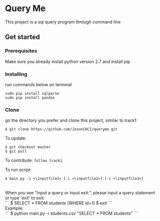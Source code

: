 # Query Me
This project is a sql query program through command line

## Get started
### Prerequisites
Make sure you already install python version 2.7 and install pip
### Installing
run commands below on terminal
```
sudo pip install sqlparse
sudo pip install pandas
```
### Clone
go the directory you prefer and clone this project, similar to track1
```
$ git clone https://github.com/JasonCHCI/queryme.git
```
To update:
```
$ git checkout master
$ git pull
```
To contribute:
`follow track1`

To run script: <br />
```
$ main.py -i <\inputfile1> [-i <\inputfile2>] [-i <\inputfile3>]
```
<br />
When you see "Input a query or input exit:", please input a query statement or type 'exit' to exit: <br />
```
$ SELECT * FROM students [WHERE id=1]
$ exit
```
<br />
Example: <br />
```
$ python main.py -i students.csv "SELECT * FROM students"
```
